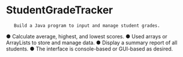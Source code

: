 # StudentGradeTracker
       Build a Java program to input and manage student grades.
● Calculate average, highest, and lowest scores.
● Used arrays or ArrayLists to store and manage data.
● Display a summary report of all students.
● The interface is console-based or GUI-based as desired.
